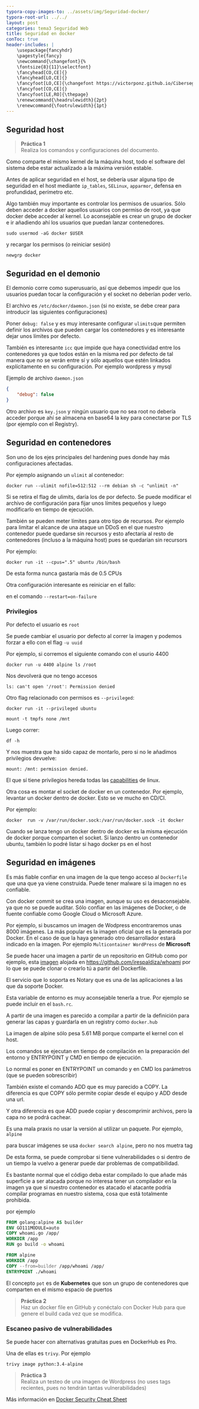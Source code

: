 ```yaml
---
typora-copy-images-to: ../assets/img/Seguridad-docker/
typora-root-url: ../../
layout: post
categories: tema3 Seguridad Web
title: Seguridad en docker
conToc: true
header-includes: |
    \usepackage{fancyhdr}
    \pagestyle{fancy}
    \newcommand{\changefont}{%
    \fontsize{8}{11}\selectfont}
    \fancyhead[CO,CE]{}
    \fancyhead[LO,CE]{}
    \fancyfoot[LO,CE]{\changefont https://victorponz.github.io/Ciberseguridad-PePS/}
    \fancyfoot[CO,CE]{}
    \fancyfoot[LE,RO]{\thepage}
    \renewcommand{\headrulewidth}{2pt}
    \renewcommand{\footrulewidth}{1pt}
---
```



## Seguridad host

<blockquote class='task'>
<i class='fa fa-check'> </i><strong> Práctica 1</strong><br>Realiza los comandos y configuraciones del documento.</blockquote>

Como comparte el mismo kernel de la máquina host, todo el software del sistema debe estar actualizado a la máxima versión estable.

Antes de aplicar seguridad en el host, se debería usar alguna tipo de seguridad en el host mediante `ip_tables`, `SELinux`, `apparmor`, defensa en profundidad, perímetro etc.

Algo también muy importante es controlar los permisos de usuarios. Sólo deben acceder a docker aquellos usuarios con permiso de root, ya que docker debe acceder al kernel. Lo aconsejable es crear un grupo de docker e ir añadiendo ahí los usuarios que puedan lanzar contenedores.

`sudo usermod -aG docker $USER`

y recargar los permisos (o reiniciar sesión)

`newgrp docker`

## Seguridad en el demonio

El demonio corre como superusuario, así que debemos impedir que los usuarios puedan tocar la configuración  y el socket no deberían poder verlo.

El archivo es `/etc/docker/daemon.json` (si no existe, se debe crear para introducir las siguientes configuraciones)

Poner `debug: false` y es muy interesante configurar `ulimits`que permiten definir los archivos que pueden cargar los contenedores y es interesante dejar unos límites por defecto.

También es interesante `icc` que impide que haya conectividad entre los contenedores ya que todos están en la misma red por defecto de tal manera que no se verán entre sí y sólo aquellos que estén linkados explícitamente en su configuración. Por ejemplo wordpress y mysql

Ejemplo de archivo `daemon.json`

```json
{
    "debug": false
}

```

Otro archivo es `key.json` y ningún usuario que no sea root no debería acceder porque ahí se almacena en base64 la key para conectarse por TLS (por ejemplo con el Registry).

## Seguridad en contenedores

Son uno de los ejes principales del hardening pues donde hay más configuraciones afectadas.

Por ejemplo asignando un `ulimit` al contenedor:

```
docker run --ulimit nofile=512:512 --rm debian sh -c "unlimit -n"
```

Si se retira el flag de ulimits, daría los de por defecto. Se puede modificar el archivo de configuración para fijar unos límites pequeños y luego modificarlo en tiempo de ejecución.

También se pueden meter límites para otro tipo de recursos. Por ejemplo para limitar el alcance de una ataque un DDoS en el que nuestro contenedor puede quedarse sin recursos y esto afectaría al resto de contenedores (incluso a la máquina host) pues se quedarían sin recursors

Por ejemplo:

`docker run -it --cpus=".5" ubuntu /bin/bash`

De esta forma  nunca gastaría más de 0.5 CPUs

Otra configuración interesante es reiniciar en el fallo:

en el comando `--restart=on-failure`

### Privilegios

Por defecto el usuario es `root`

Se puede cambiar el usuario por defecto al correr la  imagen y podemos forzar a ello con el flag `-u uuid`

Por ejemplo, si corremos el siguiente comando con el usurio 4400 

`docker run -u 4400 alpine ls /root`

Nos devolverá que no tengo accesos

```
ls: can't open '/root': Permission denied

```

Otro flag relacionado con permisos es `--privileged`:

`docker run -it --privileged ubuntu`

`mount -t tmpfs none /mnt`

Luego correr:

`df -h`

Y nos muestra que ha sido capaz de montarlo, pero si no le añadimos privilegios devuelve:

```
mount: /mnt: permission denied.
```

El que sí tiene privilegios hereda todas las [capabilities](https://www.incibe-cert.es/blog/linux-capabilities) de linux.

Otra cosa es montar el socket de docker en un contenedor. Por ejemplo, levantar un docker dentro de docker. Esto se ve mucho en CD/CI.

Por ejemplo:

`docker  run -v /var/run/docker.sock:/var/run/docker.sock -it docker`

Cuando se lanza tengo un docker dentro de docker es la misma ejecución de docker porque comparten el socket. Si lanzo dentro un contenedor ubuntu, también lo podré listar si hago docker ps en el host

## Seguridad en imágenes

Es más fiable confiar en una imagen de la que tengo acceso al `Dockerfile` que una que ya viene construida. Puede tener malware si la imagen no es confiable.

Con docker commit se crea una imagen, aunque su uso es desaconsejable. ya que no se puede auditar. Sólo confiar en las imágenes de Docker, o de fuente confiable como Google Cloud o Microsoft Azure.

Por ejemplo, si buscamos un imagen de Wodpress encontraremos unas 8000 imágenes. La más popular es la imagen oficial que es la generada por Docker. En el caso de que la haya generado otro desarrollador estará indicado en la imagen. Por ejemplo `Multicontainer WordPress` de **Microsoft**

Se puede hacer una imagen a partir de un repositorio en GitHub como por ejemplo, esta [imagen](https://hub.docker.com/r/irespaldiza/whoami) alojada en https://github.com/irespaldiza/whoami por lo que se puede clonar o crearlo tú a partir del Dockerfile.

El servicio que lo soporta es Notary que es una de las aplicaciones a las que da soporte Docker.

Esta variable de entorno es muy aconsejable tenerla a true. Por ejemplo se puede incluir en el `bash.rc`.

A partir de una imagen es parecido a compilar a partir de la definición para generar las capas y guardarla en un registry como `docker.hub`

La imagen de alpine sólo pesa  5.61 MB porque comparte el kernel con el host.

Los comandos se ejecutan en tiempo de compilación en la preparación del entorno y ENTRYPOINT y CMD en tiempo de ejecución.

Lo normal es poner en ENTRYPOINT un comando y en CMD los parámetros (que se pueden sobrescribir)

También existe el comando ADD que es muy parecido a COPY. La diferencia es que COPY sólo permite copiar desde el equipo y ADD desde una url.

Y otra diferencia es que ADD puede copiar y descomprimir archivos, pero la capa no se podrá cachear.

Es una mala praxis no usar la versión al utilizar un paquete. Por ejemplo, `alpine`

para buscar imágenes se usa `docker search alpine`, pero no nos muetra tag

De esta forma, se puede comprobar si tiene vulnerabilidades o si dentro de un tiempo la vuelvo a generar puede dar problemas de compatibilidad.

Es  bastante normal que el código deba estar compilado lo que añade más superficie a ser atacada porque no interesa tener un compilador en la imagen ya que si nuestro contenedor es atacado el atacante podría compilar programas en nuestro sistema, cosa que está totalmente prohibida.

por ejemplo

```dockerfile
FROM golang:alpine AS builder
ENV GO111MODULE=auto
COPY whoami.go /app/
WORKDIR /app
RUN go build -o whoami

FROM alpine
WORKDIR /app
COPY --from=builder /app/whoami /app/
ENTRYPOINT ./whoami
```

El concepto `pot` es de **Kubernetes** que son un grupo de contenedores que comparten en el mismo espacio de puertos

<blockquote class='task'>
<i class='fa fa-check'> </i><strong> Práctica 2</strong><br> Haz un docker file en GitHub y conéctalo con Docker Hub para que genere el build cada vez que se modifica.</blockquote>


### Escaneo pasivo de vulnerabilidades

Se puede hacer con alternativas gratuitas pues en DockerHub es Pro.

Una de ellas es  `trivy`. Por ejemplo 

`trivy image python:3.4-alpine`

<blockquote class='task'>
<i class='fa fa-check'> </i><strong> Práctica 3</strong><br>Realiza un testeo de una imagen de Wordpress (no uses tags recientes, pues no tendrán tantas vulnerabilidades)</blockquote>

Más información en [Docker Security Cheat Sheet](https://cheatsheetseries.owasp.org/cheatsheets/Docker_Security_Cheat_Sheet.html)
